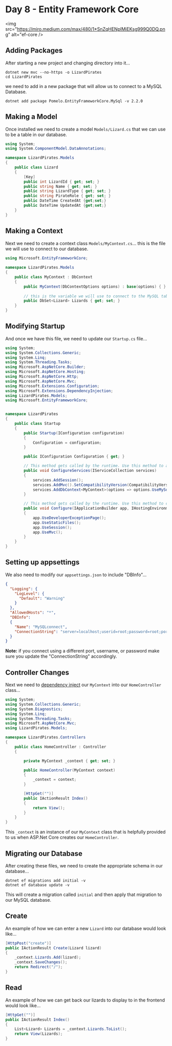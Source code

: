 # Day 8 - Entity Framework Core

<img src="https://miro.medium.com/max/480/1*SnZqHENpIMiEKsg999Q0DQ.png" alt="ef-core />

## Adding Packages

After starting a new project and changing directory into it...

```
dotnet new mvc --no-https -o LizardPirates
cd LizardPirates
```

we need to add in a new package that will allow us to connect to a MySQL Database. 

```
dotnet add package Pomelo.EntityFrameworkCore.MySql -v 2.2.0
```

## Making a Model

Once installed we need to create a model `Models/Lizard.cs` that we can use to be a table in our database.

```cs
using System;
using System.ComponentModel.DataAnnotations;

namespace LizardPirates.Models
{
    public class Lizard
    {
        [Key]
        public int LizardId { get; set; }
        public string Name { get; set; }
        public string LizardType { get; set; }
        public string PirateRole { get; set; }
        public DateTime CreatedAt {get;set;}
        public DateTime UpdatedAt {get;set;}
    }
}
```

## Making a Context

Next we need to create a context class `Models/MyContext.cs`... this is the file we will use to connect to our database.

```cs
using Microsoft.EntityFrameworkCore;
 
namespace LizardPirates.Models
{
    public class MyContext : DbContext
    {
        public MyContext(DbContextOptions options) : base(options) { }
        
        // this is the variable we will use to connect to the MySQL table, Lizards
        public DbSet<Lizard> Lizards { get; set; }
    }
}
```

## Modifying Startup

And once we have this file, we need to update our `Startup.cs` file...

```cs
using System;
using System.Collections.Generic;
using System.Linq;
using System.Threading.Tasks;
using Microsoft.AspNetCore.Builder;
using Microsoft.AspNetCore.Hosting;
using Microsoft.AspNetCore.Http;
using Microsoft.AspNetCore.Mvc;
using Microsoft.Extensions.Configuration;
using Microsoft.Extensions.DependencyInjection;
using LizardPirates.Models;
using Microsoft.EntityFrameworkCore;


namespace LizardPirates
{
    public class Startup
    {
        public Startup(IConfiguration configuration)
        {
            Configuration = configuration;
        }

        public IConfiguration Configuration { get; }

        // This method gets called by the runtime. Use this method to add services to the container.
        public void ConfigureServices(IServiceCollection services)
        {
            services.AddSession();
            services.AddMvc().SetCompatibilityVersion(CompatibilityVersion.Version_2_2);
            services.AddDbContext<MyContext>(options => options.UseMySql(Configuration["DBInfo:ConnectionString"]));
        }

        // This method gets called by the runtime. Use this method to configure the HTTP request pipeline.
        public void Configure(IApplicationBuilder app, IHostingEnvironment env)
        {
            app.UseDeveloperExceptionPage();
            app.UseStaticFiles();
            app.UseSession();
            app.UseMvc();
        }
    }
}
```

## Setting up appsettings

We also need to modify our `appsettings.json` to include "DBInfo"...

```json
{
  "Logging": {
    "LogLevel": {
      "Default": "Warning"
    }
  },
  "AllowedHosts": "*",
  "DBInfo":
  {
    "Name": "MySQLconnect",
    "ConnectionString": "server=localhost;userid=root;password=root;port=3306;database=mydb;SslMode=None"
  }
}
```

**Note:** if you connect using a different port, username, or password make sure you update the "ConnectionString" accordingly.

## Controller Changes

Next we need to [dependency inject](https://stackify.com/dependency-injection/) our `MyContext` into our `HomeController` class...

```cs
using System;
using System.Collections.Generic;
using System.Diagnostics;
using System.Linq;
using System.Threading.Tasks;
using Microsoft.AspNetCore.Mvc;
using LizardPirates.Models;

namespace LizardPirates.Controllers
{
    public class HomeController : Controller
    {

        private MyContext _context { get; set; } 

        public HomeController(MyContext context)
        {
            _context = context;
        }

        [HttpGet("")]
        public IActionResult Index()
        {
            return View();
        }
    }
}
```

This `_context` is an instance of our `MyContext` class that is helpfully provided to us when ASP.Net Core creates our `HomeController`.

## Migrating our Database

After creating these files, we need to create the appropriate schema in our database...

```
dotnet ef migrations add initial -v
dotnet ef database update -v
```

This will create a migration called `initial` and then apply that migration to our MySQL database.

## Create

An example of how we can enter a new `Lizard` into our database would look like...

```cs
[HttpPost("create")]
public IActionResult Create(Lizard lizard)
{
    _context.Lizards.Add(lizard);
    _context.SaveChanges();
    return Redirect("/");
}
```

## Read

An example of how we can get back our lizards to display to in the frontend would look like...

```cs
[HttpGet("")]
public IActionResult Index()
{
    List<Lizard> Lizards = _context.Lizards.ToList();
    return View(Lizards);
}
```
